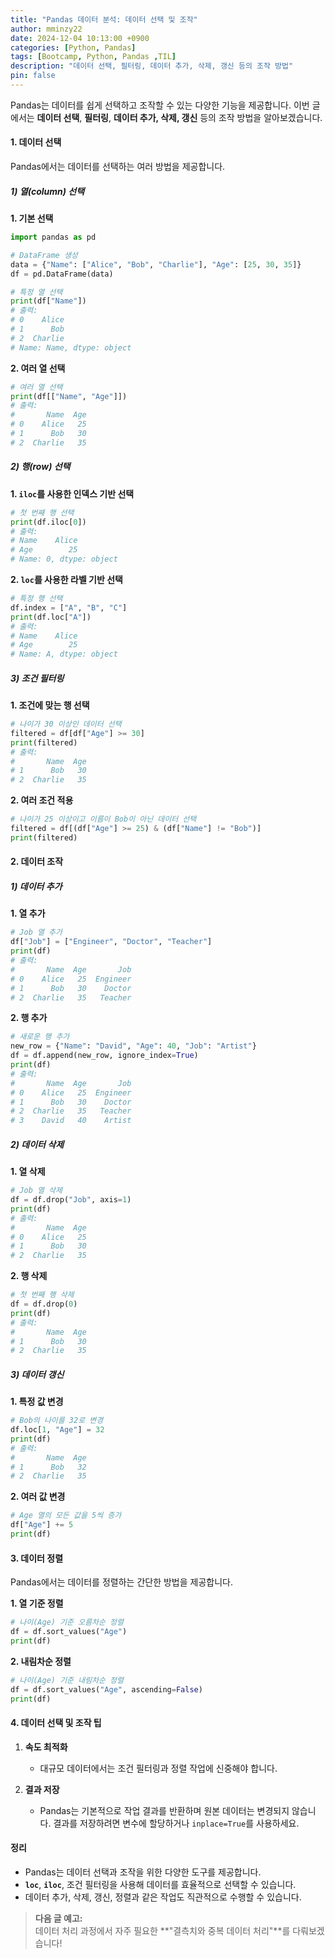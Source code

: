 ```yaml
---
title: "Pandas 데이터 분석: 데이터 선택 및 조작"
author: mminzy22
date: 2024-12-04 10:13:00 +0900
categories: [Python, Pandas]
tags: [Bootcamp, Python, Pandas ,TIL]
description: "데이터 선택, 필터링, 데이터 추가, 삭제, 갱신 등의 조작 방법"
pin: false
---
```




Pandas는 데이터를 쉽게 선택하고 조작할 수 있는 다양한 기능을 제공합니다. 이번 글에서는 **데이터 선택**, **필터링**, **데이터 추가, 삭제, 갱신** 등의 조작 방법을 알아보겠습니다.


#### 1. 데이터 선택

Pandas에서는 데이터를 선택하는 여러 방법을 제공합니다.

##### 1) 열(column) 선택

**1. 기본 선택**
```python
import pandas as pd

# DataFrame 생성
data = {"Name": ["Alice", "Bob", "Charlie"], "Age": [25, 30, 35]}
df = pd.DataFrame(data)

# 특정 열 선택
print(df["Name"])
# 출력:
# 0    Alice
# 1      Bob
# 2  Charlie
# Name: Name, dtype: object
```

**2. 여러 열 선택**
```python
# 여러 열 선택
print(df[["Name", "Age"]])
# 출력:
#       Name  Age
# 0    Alice   25
# 1      Bob   30
# 2  Charlie   35
```


##### 2) 행(row) 선택

**1. `iloc`를 사용한 인덱스 기반 선택**
```python
# 첫 번째 행 선택
print(df.iloc[0])
# 출력:
# Name    Alice
# Age        25
# Name: 0, dtype: object
```

**2. `loc`를 사용한 라벨 기반 선택**
```python
# 특정 행 선택
df.index = ["A", "B", "C"]
print(df.loc["A"])
# 출력:
# Name    Alice
# Age        25
# Name: A, dtype: object
```


##### 3) 조건 필터링

**1. 조건에 맞는 행 선택**
```python
# 나이가 30 이상인 데이터 선택
filtered = df[df["Age"] >= 30]
print(filtered)
# 출력:
#       Name  Age
# 1      Bob   30
# 2  Charlie   35
```

**2. 여러 조건 적용**
```python
# 나이가 25 이상이고 이름이 Bob이 아닌 데이터 선택
filtered = df[(df["Age"] >= 25) & (df["Name"] != "Bob")]
print(filtered)
```


#### 2. 데이터 조작

##### 1) 데이터 추가

**1. 열 추가**
```python
# Job 열 추가
df["Job"] = ["Engineer", "Doctor", "Teacher"]
print(df)
# 출력:
#       Name  Age       Job
# 0    Alice   25  Engineer
# 1      Bob   30    Doctor
# 2  Charlie   35   Teacher
```

**2. 행 추가**
```python
# 새로운 행 추가
new_row = {"Name": "David", "Age": 40, "Job": "Artist"}
df = df.append(new_row, ignore_index=True)
print(df)
# 출력:
#       Name  Age       Job
# 0    Alice   25  Engineer
# 1      Bob   30    Doctor
# 2  Charlie   35   Teacher
# 3    David   40    Artist
```


##### 2) 데이터 삭제

**1. 열 삭제**
```python
# Job 열 삭제
df = df.drop("Job", axis=1)
print(df)
# 출력:
#       Name  Age
# 0    Alice   25
# 1      Bob   30
# 2  Charlie   35
```

**2. 행 삭제**
```python
# 첫 번째 행 삭제
df = df.drop(0)
print(df)
# 출력:
#       Name  Age
# 1      Bob   30
# 2  Charlie   35
```


##### 3) 데이터 갱신

**1. 특정 값 변경**
```python
# Bob의 나이를 32로 변경
df.loc[1, "Age"] = 32
print(df)
# 출력:
#       Name  Age
# 1      Bob   32
# 2  Charlie   35
```

**2. 여러 값 변경**
```python
# Age 열의 모든 값을 5씩 증가
df["Age"] += 5
print(df)
```


#### 3. 데이터 정렬

Pandas에서는 데이터를 정렬하는 간단한 방법을 제공합니다.

**1. 열 기준 정렬**
```python
# 나이(Age) 기준 오름차순 정렬
df = df.sort_values("Age")
print(df)
```

**2. 내림차순 정렬**
```python
# 나이(Age) 기준 내림차순 정렬
df = df.sort_values("Age", ascending=False)
print(df)
```


#### 4. 데이터 선택 및 조작 팁

1. **속도 최적화**  
   - 대규모 데이터에서는 조건 필터링과 정렬 작업에 신중해야 합니다.

2. **결과 저장**  
   - Pandas는 기본적으로 작업 결과를 반환하며 원본 데이터는 변경되지 않습니다. 결과를 저장하려면 변수에 할당하거나 `inplace=True`를 사용하세요.


#### 정리

- Pandas는 데이터 선택과 조작을 위한 다양한 도구를 제공합니다.
- **`loc`**, **`iloc`**, 조건 필터링을 사용해 데이터를 효율적으로 선택할 수 있습니다.
- 데이터 추가, 삭제, 갱신, 정렬과 같은 작업도 직관적으로 수행할 수 있습니다.

> **다음 글 예고:**  
> 데이터 처리 과정에서 자주 필요한 **"결측치와 중복 데이터 처리"**를 다뤄보겠습니다!
